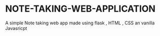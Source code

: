 # NOTE-TAKING-WEB-APPLICATION

A simple Note taking web app made using flask , HTML , CSS an vanilla Javasricpt

